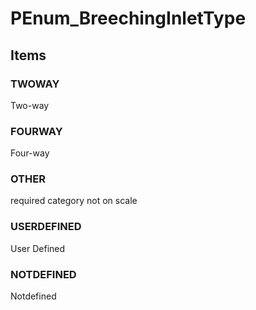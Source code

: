 # PEnum_BreechingInletType
<!-- end of short definition -->

## Items

### TWOWAY
Two-way

### FOURWAY
Four-way

### OTHER
required category not on scale

### USERDEFINED
User Defined

### NOTDEFINED
Notdefined
